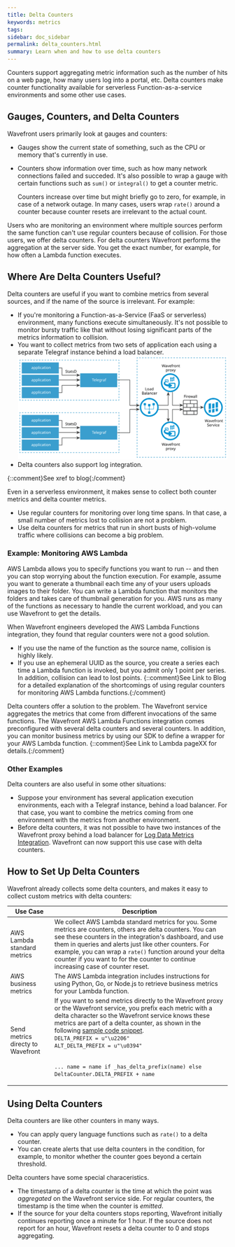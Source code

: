 ```yaml
---
title: Delta Counters
keywords: metrics
tags:
sidebar: doc_sidebar
permalink: delta_counters.html
summary: Learn when and how to use delta counters
---
```

Counters support aggregating metric information such as the number of hits on a web page, how many users log into a portal, etc. Delta counters make counter functionality available for serverless Function-as-a-service environments and some other use cases.


## Gauges, Counters, and Delta Counters

Wavefront users primarily look at gauges and counters:
* Gauges show the current state of something, such as the CPU or memory that's currently in use.
* Counters show information over time, such as how many network connections failed and succeded. It's also possible to wrap a gauge with certain functions such as `sum()` or `integral()` to get a counter metric.

   Counters increase over time but might briefly go to zero, for example, in case of a network outage. In many cases, users wrap `rate()` around a counter because counter resets are irrelevant to the actual count.

Users who are monitoring an environment where multiple sources perform the same function can't use regular counters because of collision. For those users, we offer delta counters. For delta counters Wavefront performs the aggregation at the server side. You get the exact number, for example, for how often a Lambda function executes.

## Where Are Delta Counters Useful?

Delta counters are useful if you want to combine metrics from several sources, and if the name of the source is irrelevant. For example:

* If you're monitoring a Function-as-a-Service (FaaS or serverless) environment, many functions execute simultaneously. It's not possible to monitor bursty traffic like that without losing significant parts of the metrics information to collision.
* You want to collect metrics from two sets of application each using a separate Telegraf instance behind a load balancer.
![telegraf and delta_counters](images/delta_metrics_telegraph.svg)
* Delta counters also support log integration.

{::comment}See xref to blog{:/comment}

Even in a serverless environment, it makes sense to collect both counter metrics and delta counter metrics.
* Use regular counters for monitoring over long time spans. In that case, a small number of metrics lost to collision are not a problem.
* Use delta counters for metrics that run in short busts of high-volume traffic where collisions can become a big problem.


### Example: Monitoring AWS Lambda

AWS Lambda allows you to specify functions you want to run -- and then you can stop worrying about the function execution. For example, assume you want to generate a thumbnail each time any of your users uploads images to their folder. You can write a Lambda function that monitors the folders and takes care of thumbnail generation for you. AWS runs as many of the functions as necessary to handle the current workload, and you can use Wavefront to get the details.

When Wavefront engineers developed the AWS Lambda Functions integration, they found that regular counters were not a good solution.
* If you use the name of the function as the source name, collision is highly likely.
* If you use an ephemeral UUID as the source, you create a series each time a Lambda function is invoked, but you admit only 1 point per series. In addition, collision can lead to lost points.
{::comment}See Link to Blog for a detailed explanation of the shortcomings of using regular counters for monitoring AWS Lambda functions.{:/comment}

Delta counters offer a solution to the problem. The Wavefront service aggregates the metrics that come from different invocations of the same functions. The Wavefront AWS Lambda Functions integration comes preconfigured with several delta counters and several counters. In addition, you can monitor business metrics by using our SDK to define a wrapper for your AWS Lambda function. {::comment}See Link to Lambda pageXX for details.{:/comment}

### Other Examples

Delta counters are also useful in some other situations:

* Suppose your environment has several application execution environments, each with a Telegraf instance, behind a load balancer. For that case, you want to combine the metrics coming from one environment with the metrics from another environment.
* Before delta counters, it was not possible to have two instances of the Wavefront proxy behind a load balancer for [Log Data Metrics Integration](https://docs.wavefront.com/integrations_log_data.html). Wavefront can now support this use case with delta counters.

## How to Set Up Delta Counters

Wavefront already collects some delta counters, and makes it easy to collect custom metrics with delta counters:

<table style="width: 100%;">
<tbody>
<thead>
<tr><th width="20%">Use Case</th><th width="80%">Description</th></tr>
</thead>
<tr>
<td>AWS Lambda standard metrics</td>
<td>We collect AWS Lambda standard metrics for you. Some metrics are counters, others are delta counters. You can see these counters in the integration's dashboard, and use them in queries and alerts just like other counters. For example, you can wrap a <code>rate()</code> function around your delta counter if you want to for the counter to continue increasing case of counter reset.</td></tr>
<tr>
<td>AWS business metrics</td>
<td>The AWS Lambda integration includes instructions for using Python, Go, or Node.js to retrieve business metrics for your Lambda function. </td></tr>
<tr>
<td>Send metrics directy to Wavefront</td>
<td>If you want to send metrics directly to the Wavefront proxy or the Wavefront service, you prefix each metric with a delta character so the Wavefront service knows these metrics are part of a delta counter, as shown in the following <a href="https://github.com/wavefrontHQ/python-client/blob/master/wavefront_pyformance/wavefront_pyformance/delta.py"> sample code snippet</a>.

<code>
DELTA_PREFIX = u"\u2206"
ALT_DELTA_PREFIX = u"\u0394"

...
name = name if _has_delta_prefix(name) else DeltaCounter.DELTA_PREFIX + name</code></td></tr>
</tbody>
</table>

## Using Delta Counters

Delta counters are like other counters in many ways.
* You can apply query language functions such as `rate()` to a delta counter.
* You can create alerts that use delta counters in the condition, for example, to monitor whether the counter goes beyond a certain threshold.


Delta counters have some special characeristics.
* The timestamp of a delta counter is the time at which the point was *aggregated* on the Wavefront service side. For regular counters, the timestamp is the time when the counter is *emitted*.
* If the source for your delta counters stops reporting, Wavefront initially continues reporting once a minute for 1 hour. If the source does not report for an hour, Wavefront resets a delta counter to 0 and stops aggregating.
